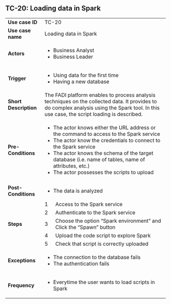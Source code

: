 ## TC-20: Loading data in Spark


<table>
  <tr>
   <td><strong>Use case ID</strong>
   </td>
   <td colspan="2" >TC-20
   </td>
  </tr>
  <tr>
   <td><strong>Use case name</strong>
   </td>
   <td colspan="2" >Loading data in Spark
   </td>
  </tr>
  <tr>
   <td><strong>Actors</strong>
   </td>
   <td colspan="2" >
<ul>

<li>Business Analyst 

<li>Business Leader
</li>
</ul>
   </td>
  </tr>
  <tr>
   <td><strong>Trigger</strong>
   </td>
   <td colspan="2" >
<ul>

<li>Using data for the first time

<li>Having a new database
</li>
</ul>
   </td>
  </tr>
  <tr>
   <td><strong>Short Description</strong>
   </td>
   <td colspan="2" >The FADI platform enables to process analysis techniques on the collected data. It provides to do complex analysis using the Spark tool. In this use case, the script loading is described.
   </td>
  </tr>
  <tr>
   <td><strong>Pre-Conditions</strong>
   </td>
   <td colspan="2" >
<ul>

<li>The actor knows either the URL address or the command to access to the Spark service

<li>The actor know the credentials to connect to the Spark service

<li>The actor knows the schema of the target database (i.e. name of tables, name of attributes, etc.) 

<li>The actor possesses the scripts to upload
</li>
</ul>
   </td>
  </tr>
  <tr>
   <td><strong>Post-Conditions</strong>
   </td>
   <td colspan="2" >
<ul>

<li>The data is analyzed
</li>
</ul>
   </td>
  </tr>
  <tr>
   <td rowspan="5" ><strong>Steps</strong>
   </td>
   <td>1
   </td>
   <td>Access to the Spark service
   </td>
  </tr>
  <tr>
   <td>2
   </td>
   <td>Authenticate to the Spark service
   </td>
  </tr>
  <tr>
   <td>3
   </td>
   <td>Choose the option “Spark environment” and Click the “Spawn” button
   </td>
  </tr>
  <tr>
   <td>4
   </td>
   <td>Upload the code script to explore Spark
   </td>
  </tr>
  <tr>
   <td>5
   </td>
   <td>Check that script is correctly uploaded
   </td>
  </tr>
  <tr>
   <td><strong>Exceptions</strong>
   </td>
   <td colspan="2" >
<ul>

<li>The connection to the database fails

<li>The authentication fails
</li>
</ul>
   </td>
  </tr>
  <tr>
   <td><strong>Frequency</strong>
   </td>
   <td colspan="2" >
<ul>

<li>Everytime the user wants to load scripts in Spark
</li>
</ul>
   </td>
  </tr>
</table>
